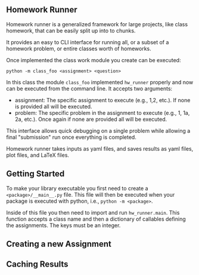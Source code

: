 Homework Runner
---------------

Homework runner is a generalized framework for large projects,
like class homework,
that can be easily split up into to chunks.

It provides an easy to CLI interface for running all, or a subset of a homework problem,
or entire classes worth of homeworks. 

Once implemented the class work module you create can be executed:

`python -m class_foo <assignment> <question>`

In this class the module `class_foo` implemented `hw_runner` properly and now can be executed from the command line.
It accepts two arguments:
- assignment: The specific assignment to execute (e.g., 1,2, etc.). If none is provided all will be executed.
- problem: The specific problem in the assignment to execute (e.g., 1, 1a, 2a, etc.). Once again if none are provided all will be executed.

This interface allows quick debugging on a single problem while allowing a final "submission" run once everything is completed.

Homework runner takes inputs as yaml files, 
and saves results as yaml files, plot files, and LaTeX files.

Getting Started
---------------

To make your library executable you first need to create a `<package>/__main__.py` file.
This file will then be executed when your package is executed with python, i.e., `python -m <package>`.

Inside of this file you then need to import and run `hw_runner.main`.
This function accepts a class name and then a dictionary of callables defining the assignments.
The keys must be an integer.

Creating a new Assignment
-------------------------

Caching Results
---------------

